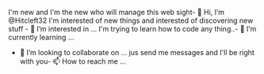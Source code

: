 I'm new and I'm the new who will manage this web sight- 👋 Hi, I’m @Hitcleft32
I'm interested of new things and interested of discovering new stuff   - 👀 I’m interested in ...
I'm trying to learn how to code any thing..- 🌱 I’m currently learning ...
- 💞️ I’m looking to collaborate on ...
jus send me messages and I'll be right with you- 📫 How to reach me ...

<!---
Hitcleft32/Hitcleft32 is a ✨ special ✨ repository because its `README.md` (this file) appears on your GitHub profile.
You can click the Preview link to take a look at your changes.
--->
